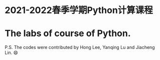 # 2021-2022春季学期Python计算课程
# The labs of course of Python.
P.S. The codes were contributed by Hong Lee, Yanqing Lu and Jiacheng Lin.
😄
